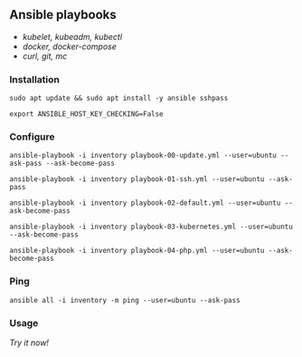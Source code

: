 ## Ansible playbooks

- *kubelet, kubeadm, kubectl*
- *docker, docker-compose*
- *curl, git, mc*

### Installation
```
sudo apt update && sudo apt install -y ansible sshpass
```
```
export ANSIBLE_HOST_KEY_CHECKING=False
```

### Configure
```
ansible-playbook -i inventory playbook-00-update.yml --user=ubuntu --ask-pass --ask-become-pass
```
```
ansible-playbook -i inventory playbook-01-ssh.yml --user=ubuntu --ask-pass
```
```
ansible-playbook -i inventory playbook-02-default.yml --user=ubuntu --ask-become-pass
```
```
ansible-playbook -i inventory playbook-03-kubernetes.yml --user=ubuntu --ask-become-pass
```
```
ansible-playbook -i inventory playbook-04-php.yml --user=ubuntu --ask-become-pass
```

### Ping
```
ansible all -i inventory -m ping --user=ubuntu --ask-pass
```

### Usage
*Try it now!*

